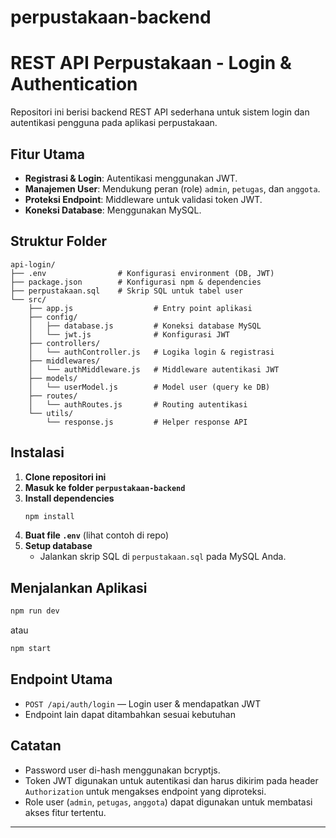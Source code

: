 # perpustakaan-backend

# REST API Perpustakaan - Login & Authentication

Repositori ini berisi backend REST API sederhana untuk sistem login dan autentikasi pengguna pada aplikasi perpustakaan.

## Fitur Utama

- **Registrasi & Login**: Autentikasi menggunakan JWT.
- **Manajemen User**: Mendukung peran (role) `admin`, `petugas`, dan `anggota`.
- **Proteksi Endpoint**: Middleware untuk validasi token JWT.
- **Koneksi Database**: Menggunakan MySQL.

## Struktur Folder

```
api-login/
├── .env                # Konfigurasi environment (DB, JWT)
├── package.json        # Konfigurasi npm & dependencies
├── perpustakaan.sql    # Skrip SQL untuk tabel user
└── src/
    ├── app.js                  # Entry point aplikasi
    ├── config/
    │   ├── database.js         # Koneksi database MySQL
    │   └── jwt.js              # Konfigurasi JWT
    ├── controllers/
    │   └── authController.js   # Logika login & registrasi
    ├── middlewares/
    │   └── authMiddleware.js   # Middleware autentikasi JWT
    ├── models/
    │   └── userModel.js        # Model user (query ke DB)
    ├── routes/
    │   └── authRoutes.js       # Routing autentikasi
    └── utils/
        └── response.js         # Helper response API
```

## Instalasi

1. **Clone repositori ini**
2. **Masuk ke folder `perpustakaan-backend`**
3. **Install dependencies**
   ```sh
   npm install
   ```
4. **Buat file `.env`** (lihat contoh di repo)
5. **Setup database**
   - Jalankan skrip SQL di `perpustakaan.sql` pada MySQL Anda.

## Menjalankan Aplikasi

```sh
npm run dev
```
atau
```sh
npm start
```

## Endpoint Utama

- `POST /api/auth/login` — Login user & mendapatkan JWT
- Endpoint lain dapat ditambahkan sesuai kebutuhan

## Catatan

- Password user di-hash menggunakan bcryptjs.
- Token JWT digunakan untuk autentikasi dan harus dikirim pada header `Authorization` untuk mengakses endpoint yang diproteksi.
- Role user (`admin`, `petugas`, `anggota`) dapat digunakan untuk membatasi akses fitur tertentu.

---

